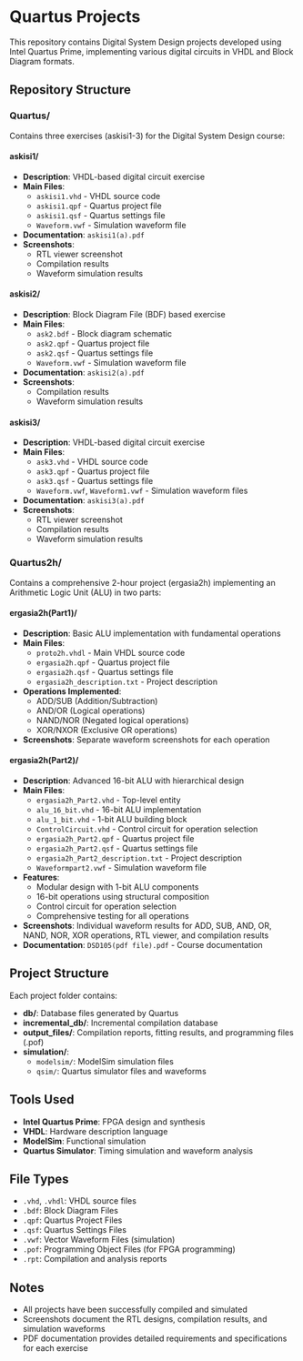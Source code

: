 # Quartus Projects

This repository contains Digital System Design projects developed using Intel Quartus Prime, implementing various digital circuits in VHDL and Block Diagram formats.

## Repository Structure

### Quartus/
Contains three exercises (askisi1-3) for the Digital System Design course:

#### askisi1/
- **Description**: VHDL-based digital circuit exercise
- **Main Files**:
  - `askisi1.vhd` - VHDL source code
  - `askisi1.qpf` - Quartus project file
  - `askisi1.qsf` - Quartus settings file
  - `Waveform.vwf` - Simulation waveform file
- **Documentation**: `askisi1(a).pdf`
- **Screenshots**:
  - RTL viewer screenshot
  - Compilation results
  - Waveform simulation results

#### askisi2/
- **Description**: Block Diagram File (BDF) based exercise
- **Main Files**:
  - `ask2.bdf` - Block diagram schematic
  - `ask2.qpf` - Quartus project file
  - `ask2.qsf` - Quartus settings file
  - `Waveform.vwf` - Simulation waveform file
- **Documentation**: `askisi2(a).pdf`
- **Screenshots**:
  - Compilation results
  - Waveform simulation results

#### askisi3/
- **Description**: VHDL-based digital circuit exercise
- **Main Files**:
  - `ask3.vhd` - VHDL source code
  - `ask3.qpf` - Quartus project file
  - `ask3.qsf` - Quartus settings file
  - `Waveform.vwf`, `Waveform1.vwf` - Simulation waveform files
- **Documentation**: `askisi3(a).pdf`
- **Screenshots**:
  - RTL viewer screenshot
  - Compilation results
  - Waveform simulation results

### Quartus2h/
Contains a comprehensive 2-hour project (ergasia2h) implementing an Arithmetic Logic Unit (ALU) in two parts:

#### ergasia2h(Part1)/
- **Description**: Basic ALU implementation with fundamental operations
- **Main Files**:
  - `proto2h.vhdl` - Main VHDL source code
  - `ergasia2h.qpf` - Quartus project file
  - `ergasia2h.qsf` - Quartus settings file
  - `ergasia2h_description.txt` - Project description
- **Operations Implemented**:
  - ADD/SUB (Addition/Subtraction)
  - AND/OR (Logical operations)
  - NAND/NOR (Negated logical operations)
  - XOR/NXOR (Exclusive OR operations)
- **Screenshots**: Separate waveform screenshots for each operation

#### ergasia2h(Part2)/
- **Description**: Advanced 16-bit ALU with hierarchical design
- **Main Files**:
  - `ergasia2h_Part2.vhd` - Top-level entity
  - `alu_16_bit.vhd` - 16-bit ALU implementation
  - `alu_1_bit.vhd` - 1-bit ALU building block
  - `ControlCircuit.vhd` - Control circuit for operation selection
  - `ergasia2h_Part2.qpf` - Quartus project file
  - `ergasia2h_Part2.qsf` - Quartus settings file
  - `ergasia2h_Part2_description.txt` - Project description
  - `Waveformpart2.vwf` - Simulation waveform file
- **Features**:
  - Modular design with 1-bit ALU components
  - 16-bit operations using structural composition
  - Control circuit for operation selection
  - Comprehensive testing for all operations
- **Screenshots**: Individual waveform results for ADD, SUB, AND, OR, NAND, NOR, XOR operations, RTL viewer, and compilation results
- **Documentation**: `DSD105(pdf file).pdf` - Course documentation

## Project Structure

Each project folder contains:
- **db/**: Database files generated by Quartus
- **incremental_db/**: Incremental compilation database
- **output_files/**: Compilation reports, fitting results, and programming files (.pof)
- **simulation/**:
  - `modelsim/`: ModelSim simulation files
  - `qsim/`: Quartus simulator files and waveforms

## Tools Used

- **Intel Quartus Prime**: FPGA design and synthesis
- **VHDL**: Hardware description language
- **ModelSim**: Functional simulation
- **Quartus Simulator**: Timing simulation and waveform analysis

## File Types

- `.vhd`, `.vhdl`: VHDL source files
- `.bdf`: Block Diagram Files
- `.qpf`: Quartus Project Files
- `.qsf`: Quartus Settings Files
- `.vwf`: Vector Waveform Files (simulation)
- `.pof`: Programming Object Files (for FPGA programming)
- `.rpt`: Compilation and analysis reports

## Notes

- All projects have been successfully compiled and simulated
- Screenshots document the RTL designs, compilation results, and simulation waveforms
- PDF documentation provides detailed requirements and specifications for each exercise
